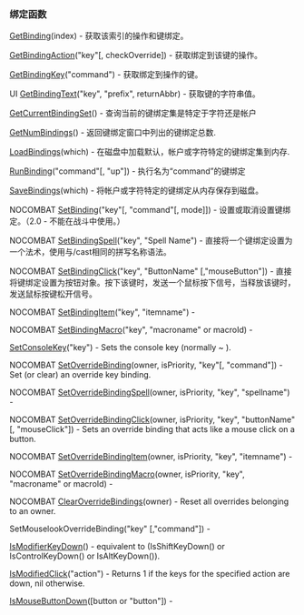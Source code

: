 ### 绑定函数

[GetBinding](https://wow.gamepedia.com/API_GetBinding)\(index\) - 获取该索引的操作和键绑定。

[GetBindingAction](https://wow.gamepedia.com/API_GetBindingAction)\("key"\[, checkOverride\]\) - 获取绑定到该键的操作。

[GetBindingKey](https://wow.gamepedia.com/API_GetBindingKey)\("command"\) - 获取绑定到操作的键。

UI [GetBindingText](https://wow.gamepedia.com/API_GetBindingText)\("key", "prefix", returnAbbr\) - 获取键的字符串值。

[GetCurrentBindingSet](https://wow.gamepedia.com/API_GetCurrentBindingSet)\(\) - 查询当前的键绑定集是特定于字符还是帐户

[GetNumBindings](https://wow.gamepedia.com/API_GetNumBindings)\(\) - 返回键绑定窗口中列出的键绑定总数.

[LoadBindings](https://wow.gamepedia.com/API_LoadBindings)\(which\) - 在磁盘中加载默认，帐户或字符特定的键绑定集到内存.

[RunBinding](https://wow.gamepedia.com/API_RunBinding)\("command"\[, "up"\]\) - 执行名为“command”的键绑定

[SaveBindings](https://wow.gamepedia.com/API_SaveBindings)\(which\) - 将帐户或字符特定的键绑定从内存保存到磁盘。

NOCOMBAT [SetBinding](https://wow.gamepedia.com/API_SetBinding)\("key"\[, "command"\[, mode\]\]\) - 设置或取消设置键绑定。（2.0  - 不能在战斗中使用。）

NOCOMBAT [SetBindingSpell](https://wow.gamepedia.com/API_SetBindingSpell)\("key", "Spell Name"\) - 直接将一个键绑定设置为一个法术，使用与/cast相同的拼写名称语法。

NOCOMBAT [SetBindingClick](https://wow.gamepedia.com/API_SetBindingClick)\("key", "ButtonName" \[,"mouseButton"\]\) - 直接将键绑定设置为按钮对象。按下该键时，发送一个鼠标按下信号，当释放该键时，发送鼠标按键松开信号。

NOCOMBAT [SetBindingItem](https://wow.gamepedia.com/API_SetBindingItem)\("key", "itemname"\) -

NOCOMBAT [SetBindingMacro](https://wow.gamepedia.com/API_SetBindingMacro)\("key", "macroname" or macroId\) -

[SetConsoleKey](https://wow.gamepedia.com/API_SetConsoleKey)\("key"\) - Sets the console key \(normally ~ \).

NOCOMBAT [SetOverrideBinding](https://wow.gamepedia.com/API_SetOverrideBinding)\(owner, isPriority, "key"\[, "command"\]\) - Set \(or clear\) an override key binding.

NOCOMBAT [SetOverrideBindingSpell](https://wow.gamepedia.com/API_SetOverrideBindingSpell)\(owner, isPriority, "key", "spellname"\) -

NOCOMBAT [SetOverrideBindingClick](https://wow.gamepedia.com/API_SetOverrideBindingClick)\(owner, isPriority, "key", "buttonName" \[, "mouseClick"\]\) - Sets an override binding that acts like a mouse click on a button.

NOCOMBAT [SetOverrideBindingItem](https://wow.gamepedia.com/API_SetOverrideBindingItem)\(owner, isPriority, "key", "itemname"\) -

NOCOMBAT [SetOverrideBindingMacro](https://wow.gamepedia.com/API_SetOverrideBindingMacro)\(owner, isPriority, "key", "macroname" or macroId\) -

NOCOMBAT [ClearOverrideBindings](https://wow.gamepedia.com/API_ClearOverrideBindings)\(owner\) - Reset all overrides belonging to an owner.

SetMouselookOverrideBinding\("key" \[,"command"\]\) -

[IsModifierKeyDown](https://wow.gamepedia.com/API_IsModifierKeyDown)\(\) - equivalent to \(IsShiftKeyDown\(\) or IsControlKeyDown\(\) or IsAltKeyDown\(\)\).

[IsModifiedClick](https://wow.gamepedia.com/API_IsModifiedClick)\("action"\) - Returns 1 if the keys for the specified action are down, nil otherwise.

[IsMouseButtonDown](https://wow.gamepedia.com/API_IsMouseButtonDown)\(\[button or "button"\]\) -

